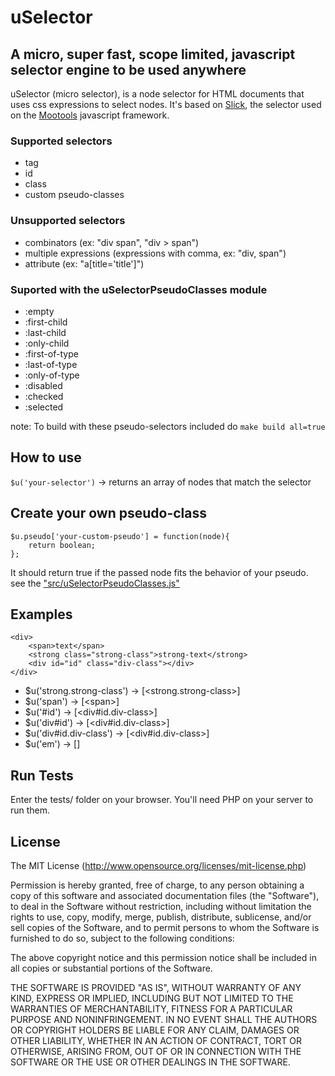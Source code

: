 uSelector
=========
A micro, super fast, scope limited, javascript selector engine to be used anywhere
----------------------------------------------------------------------------------

uSelector (micro selector), is a node selector for HTML documents that uses css expressions to select nodes.
It's based on [Slick](https://github.com/mootools/slick), the selector used on the [Mootools](http://mootools.net) javascript framework.

### Supported selectors
* tag
* id
* class
* custom pseudo-classes

### Unsupported selectors
* combinators (ex: "div span", "div > span")
* multiple expressions (expressions with comma, ex: "div, span")
* attribute (ex: "a[title='title']")

### Suported with the uSelectorPseudoClasses module
* :empty
* :first-child
* :last-child
* :only-child
* :first-of-type
* :last-of-type
* :only-of-type
* :disabled
* :checked
* :selected

note: To build with these pseudo-selectors included do `make build all=true`

How to use
----------

`$u('your-selector')` -> returns an array of nodes that match the selector

Create your own pseudo-class
--------------------------------

	$u.pseudo['your-custom-pseudo'] = function(node){
		return boolean;
	};

It should return true if the passed node fits the behavior of your pseudo. see the ["src/uSelectorPseudoClasses.js"](https://github.com/fabiomcosta/micro-selector/blob/master/src/uSelectorPseudoClasses.js)

Examples
--------

	<div>
		<span>text</span>
		<strong class="strong-class">strong-text</strong>
		<div id="id" class="div-class"></div>
	</div>

* $u('strong.strong-class') -> [<strong.strong-class>]
* $u('span') -> [\<span\>]
* $u('#id') -> [<div#id.div-class>]
* $u('div#id') -> [<div#id.div-class>]
* $u('div#id.div-class') -> [<div#id.div-class>]
* $u('em') -> []

Run Tests
---------

Enter the tests/ folder on your browser.
You'll need PHP on your server to run them.

License
-------

The MIT License (http://www.opensource.org/licenses/mit-license.php)

Permission is hereby granted, free of charge, to any person
obtaining a copy of this software and associated documentation
files (the "Software"), to deal in the Software without
restriction, including without limitation the rights to use,
copy, modify, merge, publish, distribute, sublicense, and/or sell
copies of the Software, and to permit persons to whom the
Software is furnished to do so, subject to the following
conditions:

The above copyright notice and this permission notice shall be
included in all copies or substantial portions of the Software.

THE SOFTWARE IS PROVIDED "AS IS", WITHOUT WARRANTY OF ANY KIND,
EXPRESS OR IMPLIED, INCLUDING BUT NOT LIMITED TO THE WARRANTIES
OF MERCHANTABILITY, FITNESS FOR A PARTICULAR PURPOSE AND
NONINFRINGEMENT. IN NO EVENT SHALL THE AUTHORS OR COPYRIGHT
HOLDERS BE LIABLE FOR ANY CLAIM, DAMAGES OR OTHER LIABILITY,
WHETHER IN AN ACTION OF CONTRACT, TORT OR OTHERWISE, ARISING
FROM, OUT OF OR IN CONNECTION WITH THE SOFTWARE OR THE USE OR
OTHER DEALINGS IN THE SOFTWARE.
